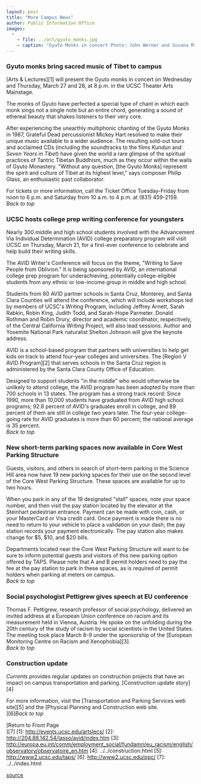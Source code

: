 ```yaml
---
layout: post
title: "More Campus News"
author: Public Information Office
images:
  -
    - file: ../art/gyuto_monks.jpg
    - caption: "Gyuto Monks in concert Photo: John Werner and Susana Millman"
---
```


### Gyuto monks bring sacred music of Tibet to campus

[Arts & Lectures][1] will present the Gyuto monks in concert on Wednesday and Thursday, March 27 and 28, at 8 p.m. in the UCSC Theater Arts Mainstage.

The monks of Gyuto have perfected a special type of chant in which each monk sings not a single note but an entire chord, generating a sound of ethereal beauty that shakes listeners to their very core.

After experiencing the unearthly multiphonic chanting of the Gyuto Monks in 1987, Grateful Dead percussionist Mickey Hart resolved to make their unique music available to a wider audience. The resulting sold-out tours and acclaimed CDs (including the soundtracks to the films _Kundun_ and _Seven Years in Tibet_) have given the world a rare glimpse of the spiritual practices of Tantric Tibetan Buddhism, much as they occur within the walls of Gyuto Monastery. "Without any question, [the Gyuto Monks] represent the spirit and culture of Tibet at its highest level," says composer Philip Glass, an enthusiastic past collaborator.

For tickets or more information, call the Ticket Office Tuesday-Friday from noon to 6 p.m. and Saturday from 10 a.m. to 4 p.m. at (831) 459-2159.  
_Back to top_

### **UCSC hosts college prep writing conference for youngsters**

Nearly 300 middle and high school students involved with the Advancement Via Individual Determination (AVID) college preparatory program will visit UCSC on Thursday, March 21, for a first-ever conference to celebrate and help build their writing skills.

The AVID Writer's Conference will focus on the theme, "Writing to Save People from Oblivion." It is being sponsored by AVID, an international college prep program for underachieving, potentially college-eligible students from any ethnic or low-income group in middle and high school.

Students from 60 AVID partner schools in Santa Cruz, Monterey, and Santa Clara Counties will attend the conference, which will include workshops led by members of UCSC's Writing Program, including Jeffrey Arnett, Sarah Rabkin, Robin King, Judith Todd, and Sarah-Hope Parmeter. Donald Rothman and Robin Drury, director and academic coordinator, respectively, of the Central California Writing Project, will also lead sessions. Author and Yosemite National Park naturalist Shelton Johnson will give the keynote address.

AVID is a school-based program that partners with universities to help get kids on track to attend four-year colleges and universities. The [Region V AVID Program][2] that serves schools in the Santa Cruz region is administered by the Santa Clara County Office of Education.

Designed to support students "in the middle" who would otherwise be unlikely to attend college, the AVID program has been adopted by more than 700 schools in 13 states. The program has a strong track record: Since 1990, more than 10,000 students have graduated from AVID high school programs; 92.8 percent of AVID's graduates enroll in college, and 89 percent of them are still in college two years later. The four-year college-going rate for AVID graduates is more than 60 percent; the national average is 35 percent.   
_Back to top_

### New short-term parking spaces now available in Core West Parking Structure

Guests, visitors, and others in search of short-term parking in the Science Hill area now have 19 new parking spaces for their use on the second level of the Core West Parking Structure. These spaces are available for up to two hours.

When you park in any of the 19 designated "stall" spaces, note your space number, and then visit the pay station located by the elevator at the Steinhart pedestrian entrance. Payment can be made with coin, cash, or your MasterCard or Visa credit card. Once payment is made there is no need to return to your vehicle to place a validation on your dash; the pay station records your payment electronically. The pay station also makes change for $5, $10, and $20 bills.

Departments located near the Core West Parking Structure will want to be sure to inform potential guests and visitors of this new parking option offered by TAPS. Please note that A and B permit holders need to pay the fee at the pay station to park in these spaces, as is required of permit holders when parking at meters on campus.  
_Back to top_

### Social psychologist Pettigrew gives speech at EU conference

Thomas F. Pettigrew, research professor of social psychology, delivered an invited address at a European Union conference on racism and its measurement held in Vienna, Austria. He spoke on the unfolding during the 20th century of the study of racism by social scientists in the United States. The meeting took place March 8-9 under the sponsorship of the [European Monitoring Centre on Racism and Xenophobia][3].  
_Back to top_

### Construction update

_Currents_ provides regular updates on construction projects that have an impact on campus transportation and parking. [Construction update story][4]

For more information, visit the [Transportation and Parking Services web site][5] and the [Physical Planning and Construction web site.  
][6]_Back to top_

[Return to Front Page  
][7]
[1]: http://events.ucsc.edu/artslecs/
[2]: http://204.88.142.54/lasso/avid/index.htm
[3]: http://europa.eu.int/comm/employment_social/fundamri/eu_racism/english/observatory/observatoire_en.htm
[4]: ../../construction.html
[5]: http://www2.ucsc.edu/taps/
[6]: http://www2.ucsc.edu/ppc/
[7]: ../../index.html

[source](http://www1.ucsc.edu/currents/01-02/03-18/morenews.html "Permalink to morenews")
